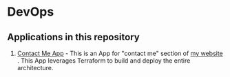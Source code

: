 # DevOps


## Applications in this repository

1. [Contact Me App](https://github.com/dmoshi/devops/tree/master/dmoshi.com.contactme.terraform) - This is an App for "contact me" section of [my website](https://dmoshi.com) . This App leverages Terraform to build and deploy the entire architecture.  
